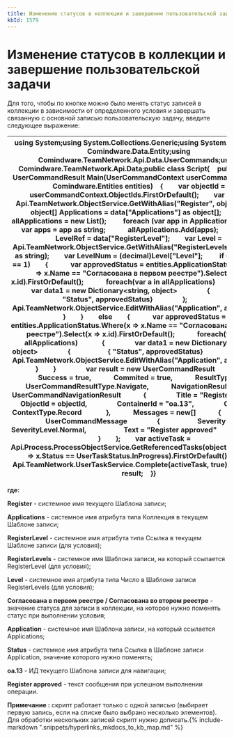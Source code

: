 ```yaml
---
title: Изменение статусов в коллекции и завершение пользовательской задачи
kbId: 1579
---
```


# Изменение статусов в коллекции и завершение пользовательской задачи

Для того, чтобы по кнопке можно было менять статус записей в коллекции в зависимости от определенного условия и завершать связанную с основной записью пользовательскую задачу, введите следующее выражение:

| using System;using System.Collections.Generic;using System.Linq;using Comindware.Data.Entity;using Comindware.TeamNetwork.Api.Data.UserCommands;using Comindware.TeamNetwork.Api.Data;public class Script{    public static UserCommandResult Main(UserCommandContext userCommandContext, Comindware.Entities entities)    {        var objectId = userCommandContext.ObjectIds.FirstOrDefault();        var data = Api.TeamNetwork.ObjectService.GetWithAlias("Register", objectId);        object[] Applications = data["Applications"] as object[];        var allApplications = new List<string>();         foreach (var app in Applications)        {            var apps = app as string;            allApplications.Add(apps);        }         var LevelRef = data["RegisterLevel"];        var Level = Api.TeamNetwork.ObjectService.GetWithAlias("RegisterLevels", LevelRef as string);        var LevelNum = (decimal)Level["Level"];         if (LevelNum == 1)        {            var approvedStatus = entities.ApplicationStatus.Where(x => x.Name == "Согласована в первом реестре").Select(x => x.id).FirstOrDefault();            foreach(var a in allApplications)             {                var data1 = new Dictionary<string, object>                {                    { "Status", approvedStatus}                };                Api.TeamNetwork.ObjectService.EditWithAlias("Application", a, data1);            }        }        else        {            var approvedStatus = entities.ApplicationStatus.Where(x => x.Name == "Согласована во втором реестре").Select(x => x.id).FirstOrDefault();            foreach(var a in allApplications)             {                var data1 = new Dictionary<string, object>                {                    { "Status", approvedStatus}                };                Api.TeamNetwork.ObjectService.EditWithAlias("Application", a, data1);            }        }                var result = new UserCommandResult        {            Success = true,            Commited = true,            ResultType = UserCommandResultType.Navigate,            NavigationResult = new UserCommandNavigationResult            {                Title = "Register",                ObjectId = objectId,                ContainerId = "oa.13",                Context = ContextType.Record             },            Messages = new[]            {                new UserCommandMessage                {                    Severity = SeverityLevel.Normal,                    Text = "Register approved"                    }            }        };        var activeTask = Api.Process.ProcessObjectService.GetReferencedTasks(objectId).Where(x => x.Status == UserTaskStatus.InProgress).FirstOrDefault().Id;        Api.TeamNetwork.UserTaskService.Complete(activeTask, true);        return result;    }} |
| --- |

**где:**

**Register** - системное имя текущего Шаблона записи;

**Applications** - системное имя атрибута типа Коллекция в текущем Шаблоне записи;

**RegisterLevel** - системное имя атрибута типа Ссылка в текущем Шаблоне записи (для условия);

**RegisterLevels** - системное имя Шаблона записи, на который ссылается RegisterLevel (для условия);

**Level** - системное имя атрибута типа Число в Шаблоне записи RegisterLevels (для условия);

**Согласована в первом реестре / Согласована во втором реестре** - значение статуса для записи в коллекции, на которое нужно поменять статус при выполнении условия;

**Application** - системное имя Шаблона записи, на который ссылается Applications;

**Status** - системное имя атрибута типа Ссылка в Шаблоне записи Application, значение которого нужно поменять;

**oa.13** - ИД текущего Шаблона записи для навигации;

**Register approved** - текст сообщения при успешном выполнении операции.

**Примечание :** скрипт работает только с одной записью (выбирает первую запись, если на списке было выбрано несколько элементов). Для обработки нескольких записей скрипт нужно дописать.{% include-markdown ".snippets/hyperlinks_mkdocs_to_kb_map.md" %}

